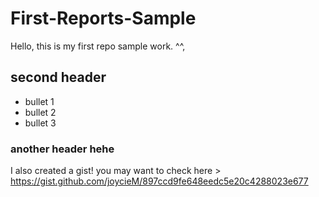 # First-Reports-Sample
Hello, this is my first repo sample work. ^^,

## second header

* bullet 1
* bullet 2
* bullet 3

### another header hehe

I also created a gist! you may want to check here > https://gist.github.com/joycieM/897ccd9fe648eedc5e20c4288023e677
